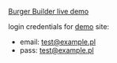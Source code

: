 [Burger Builder live demo](https://burger-builder-git-dev-gromen.vercel.app/)

login credentials for [demo](https://burger-builder-git-dev-gromen.vercel.app/) site:

*   email: [test@example.pl](mailto:test@example.pl)
*   pass: test@example.pl
